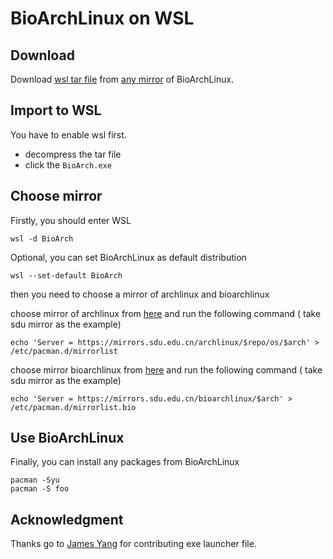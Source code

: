 # BioArchLinux on WSL

## Download

Download [wsl tar file](https://repo.bioarchlinux.org/wsl) from [any mirror](https://raw.githubusercontent.com/BioArchLinux/mirror/main/mirrorlist.bio) of BioArchLinux.

## Import to WSL

You have to enable wsl first. 

 - decompress the tar file
 - click the `BioArch.exe`
 
## Choose mirror

Firstly, you should  enter WSL

```
wsl -d BioArch
```

Optional, you can set BioArchLinux as default distribution 

```
wsl --set-default BioArch
```

then you need to choose a mirror of archlinux and bioarchlinux

choose mirror of archlinux from [here](https://archlinux.org/mirrorlist/) and run the following command ( take sdu mirror as the example)

```
echo 'Server = https://mirrors.sdu.edu.cn/archlinux/$repo/os/$arch' > /etc/pacman.d/mirrorlist
```

choose mirror bioarchlinux from [here](https://raw.githubusercontent.com/BioArchLinux/mirror/main/mirrorlist.bio) and run the following command ( take sdu mirror as the example)

```
echo 'Server = https://mirrors.sdu.edu.cn/bioarchlinux/$arch' > /etc/pacman.d/mirrorlist.bio
```
## Use BioArchLinux

Finally, you can install any packages from BioArchLinux
```
pacman -Syu
pacman -S foo
```

## Acknowledgment

Thanks go to [James Yang](https://github.com/llxlr) for contributing exe launcher file.
